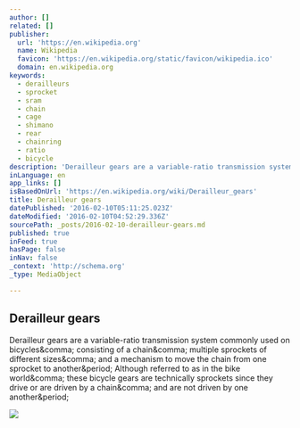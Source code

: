 ```yaml
---
author: []
related: []
publisher:
  url: 'https://en.wikipedia.org'
  name: Wikipedia
  favicon: 'https://en.wikipedia.org/static/favicon/wikipedia.ico'
  domain: en.wikipedia.org
keywords:
  - derailleurs
  - sprocket
  - sram
  - chain
  - cage
  - shimano
  - rear
  - chainring
  - ratio
  - bicycle
description: 'Derailleur gears are a variable-ratio transmission system commonly used on bicycles, consisting of a chain, multiple sprockets of different sizes, and a mechanism to move the chain from one sprocket to another. Although referred to as in the bike world, these bicycle gears are technically sprockets since they drive or are driven by a chain, and are not driven by one another.'
inLanguage: en
app_links: []
isBasedOnUrl: 'https://en.wikipedia.org/wiki/Derailleur_gears'
title: Derailleur gears
datePublished: '2016-02-10T05:11:25.023Z'
dateModified: '2016-02-10T04:52:29.336Z'
sourcePath: _posts/2016-02-10-derailleur-gears.md
published: true
inFeed: true
hasPage: false
inNav: false
_context: 'http://schema.org'
_type: MediaObject

---
```

<article style=""><h1>Derailleur gears</h1><p>Derailleur gears are a variable-ratio transmission system commonly used on bicycles&amp;comma; consisting of a chain&amp;comma; multiple sprockets of different sizes&amp;comma; and a mechanism to move the chain from one sprocket to another&amp;period; Although referred to as in the bike world&amp;comma; these bicycle gears are technically sprockets since they drive or are driven by a chain&amp;comma; and are not driven by one another&amp;period;</p><img src="https://upload.wikimedia.org/wikipedia/commons/thumb/9/93/Shimano_xt_rear_derailleur.jpg/220px-Shimano_xt_rear_derailleur.jpg" /></article>